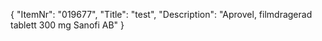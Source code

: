 {
  "ItemNr": "019677",
  "Title": "test",
  "Description": "Aprovel, filmdragerad tablett 300 mg Sanofi AB"
}